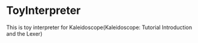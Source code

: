 # ToyInterpreter
This is toy interpreter for Kaleidoscope(Kaleidoscope: Tutorial Introduction and the Lexer)